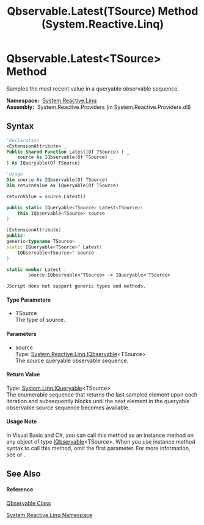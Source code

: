 ﻿---
title: Qbservable.Latest(TSource) Method  (System.Reactive.Linq)
TOCTitle: Latest(TSource) Method
ms:assetid: M:System.Reactive.Linq.Qbservable.Latest``1(System.Reactive.Linq.IQbservable{``0})
ms:mtpsurl: https://msdn.microsoft.com/en-us/library/Hh228987(v=VS.103)
ms:contentKeyID: 36068405
ms.date: 06/28/2011
mtps_version: v=VS.103
f1_keywords:
- System.Reactive.Linq.Qbservable.Latest``1
dev_langs:
- CSharp
- JScript
- VB
- FSharp
- c++
---

# Qbservable.Latest\<TSource\> Method

Samples the most recent value in a queryable observable sequence.

**Namespace:**  [System.Reactive.Linq](hh211929\(v=vs.103\).md)  
**Assembly:**  System.Reactive.Providers (in System.Reactive.Providers.dll)

## Syntax

``` vb
'Declaration
<ExtensionAttribute> _
Public Shared Function Latest(Of TSource) ( _
    source As IQbservable(Of TSource) _
) As IQueryable(Of TSource)
```

``` vb
'Usage
Dim source As IQbservable(Of TSource)
Dim returnValue As IQueryable(Of TSource)

returnValue = source.Latest()
```

``` csharp
public static IQueryable<TSource> Latest<TSource>(
    this IQbservable<TSource> source
)
```

``` c++
[ExtensionAttribute]
public:
generic<typename TSource>
static IQueryable<TSource>^ Latest(
    IQbservable<TSource>^ source
)
```

``` fsharp
static member Latest : 
        source:IQbservable<'TSource> -> IQueryable<'TSource> 
```

``` jscript
JScript does not support generic types and methods.
```

#### Type Parameters

  - TSource  
    The type of source.

#### Parameters

  - source  
    Type: [System.Reactive.Linq.IQbservable](hh229328\(v=vs.103\).md)\<TSource\>  
    The source queryable observable sequence.  

#### Return Value

Type: [System.Linq.IQueryable](https://msdn.microsoft.com/en-us/library/Bb351562)\<TSource\>  
The enumerable sequence that returns the last sampled element upon each iteration and subsequently blocks until the next element in the queryable observable source sequence becomes available.  

#### Usage Note

In Visual Basic and C\#, you can call this method as an instance method on any object of type [IQbservable](hh229328\(v=vs.103\).md)\<TSource\>. When you use instance method syntax to call this method, omit the first parameter. For more information, see [](https://msdn.microsoft.com/en-us/library/Bb384936) or [](https://msdn.microsoft.com/en-us/library/Bb383977).

## See Also

#### Reference

[Qbservable Class](hh211693\(v=vs.103\).md)

[System.Reactive.Linq Namespace](hh211929\(v=vs.103\).md)

